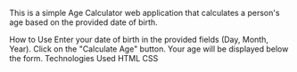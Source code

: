 This is a simple Age Calculator web application that calculates a person's age based on the provided date of birth.

How to Use
Enter your date of birth in the provided fields (Day, Month, Year).
Click on the "Calculate Age" button.
Your age will be displayed below the form.
Technologies Used
HTML
CSS
